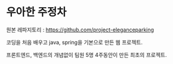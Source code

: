 # 우아한 주정차 

원본 레파지토리 :  https://github.com/project-eleganceparking 

코딩을 처음 배우고 java, spring을 기본으로 만든 웹 프로젝트.

프론트엔드, 백엔드의 개념없이 팀원 5명 4주동안이 만든 최초의 프로젝트.